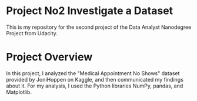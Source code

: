 # Project No2 Investigate a Dataset
This is my repository for the second project of the Data Analyst Nanodegree Project from Udacity.

# Project Overview
In this project, I analyzed the "Medical Appointment No Shows" dataset provided by JoniHoppen on Kaggle, and then communicated my findings about it.
For my analysis, I used the Python libraries NumPy, pandas, and Matplotlib.
